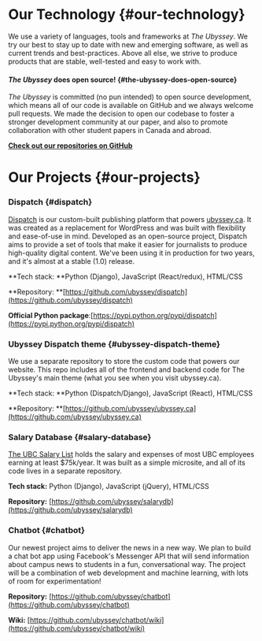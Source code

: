 # Our Technology {#our-technology}

We use a variety of languages, tools and frameworks at _The Ubyssey_. We try our best to stay up to date with new and emerging software, as well as current trends and best-practices. Above all else, we strive to produce products that are stable, well-tested and easy to work with.

#### _The Ubyssey_ does open source! {#the-ubyssey-does-open-source}

_The Ubyssey_ is committed \(no pun intended\) to open source development, which means all of our code is available on GitHub and we always welcome pull requests. We made the decision to open our codebase to foster a stronger development community at our paper, and also to promote collaboration with other student papers in Canada and abroad.

[**Check out our repositories on GitHub**](https://github.com/ubyssey)

# Our Projects {#our-projects}

### Dispatch {#dispatch}

[Dispatch](https://github.com/ubyssey/dispatch) is our custom-built publishing platform that powers [ubyssey.ca](https://www.ubyssey.ca/). It was created as a replacement for WordPress and was built with flexibility and ease-of-use in mind. Developed as an open-source project, Dispatch aims to provide a set of tools that make it easier for journalists to produce high-quality digital content. We've been using it in production for two years, and it's almost at a stable \(1.0\) release.

**Tech stack: **Python \(Django\), JavaScript \(React/redux\), HTML/CSS

**Repository: **[https://github.com/ubyssey/dispatch](https://github.com/ubyssey/dispatch)

**Official Python package**:[https://pypi.python.org/pypi/dispatch](https://pypi.python.org/pypi/dispatch)

### Ubyssey Dispatch theme {#ubyssey-dispatch-theme}

We use a separate repository to store the custom code that powers our website. This repo includes all of the frontend and backend code for The Ubyssey's main theme \(what you see when you visit ubyssey.ca\).

**Tech stack: **Python \(Dispatch/Django\), JavaScript \(React\), HTML/CSS

**Repository: **[https://github.com/ubyssey/ubyssey.ca](https://github.com/ubyssey/ubyssey.ca)

### Salary Database {#salary-database}

[The UBC Salary List](http://www.ubyssey.ca/salaries/) holds the salary and expenses of most UBC employees earning at least $75k/year. It was built as a simple microsite, and all of its code lives in a separate repository.

**Tech stack:** Python \(Django\), JavaScript \(jQuery\), HTML/CSS

**Repository:** [https://github.com/ubyssey/salarydb](https://github.com/ubyssey/salarydb)

### Chatbot {#chatbot}

Our newest project aims to deliver the news in a new way. We plan to build a chat bot app using Facebook's Messenger API that will send information about campus news to students in a fun, conversational way. The project will be a combination of web development and machine learning, with lots of room for experimentation!

**Repository:** [https://github.com/ubyssey/chatbot](https://github.com/ubyssey/chatbot)

**Wiki:** [https://github.com/ubyssey/chatbot/wiki](https://github.com/ubyssey/chatbot/wiki)

